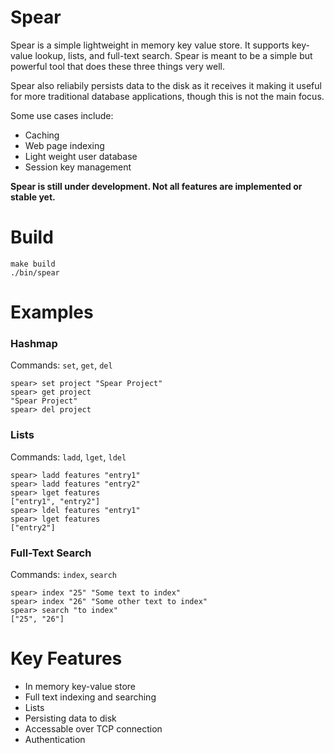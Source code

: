 # Spear

Spear is a simple lightweight in memory key value store. It supports key-value lookup, lists, and full-text search. Spear is meant to be a simple but powerful tool that does these three things very well.

Spear also reliabily persists data to the disk as it receives it making it useful for more traditional database applications, though this is not the main focus. 

Some use cases include:

- Caching
- Web page indexing
- Light weight user database
- Session key management

**Spear is still under development. Not all features are implemented or stable yet.**

# Build

```
make build
./bin/spear
```

# Examples

### Hashmap

Commands: `set`, `get`, `del`

```
spear> set project "Spear Project"
spear> get project
"Spear Project"
spear> del project
```

### Lists

Commands: `ladd`, `lget`, `ldel`

```
spear> ladd features "entry1"
spear> ladd features "entry2"
spear> lget features
["entry1", "entry2"]
spear> ldel features "entry1"
spear> lget features
["entry2"]
```

### Full-Text Search

Commands: `index`, `search`

```
spear> index "25" "Some text to index"
spear> index "26" "Some other text to index"
spear> search "to index"
["25", "26"]
```

# Key Features

- In memory key-value store
- Full text indexing and searching
- Lists
- Persisting data to disk
- Accessable over TCP connection
- Authentication
